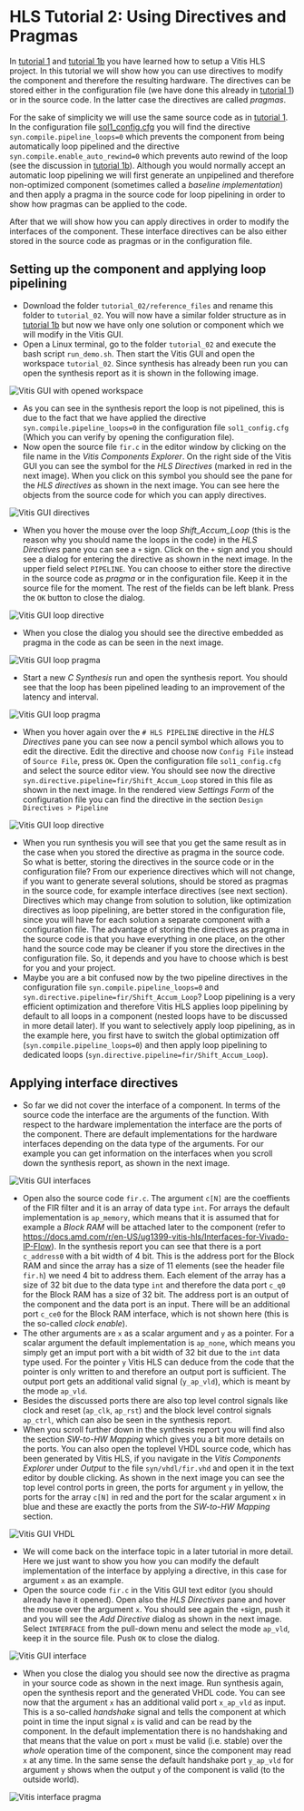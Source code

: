 # HLS Tutorial 2: Using Directives and Pragmas

In [tutorial 1](../tutorial_01/tutorial_01.md) and [tutorial 1b](../tutorial_01/tutorial_01_b.md) you have learned how to setup a Vitis HLS project. In this tutorial we will show how you can use directives to modify the component and therefore the resulting hardware. The directives can be stored either in the configuration file (we have done this already in [tutorial 1](../tutorial_01/tutorial_01.md)) or in the source code. In the latter case the directives are called _pragmas_.

For the sake of simplicity we will use the same source code as in [tutorial 1](../tutorial_01/tutorial_01.md). In the configuration file [sol1_config.cfg](../tutorial_02/reference_files/sol1/sol1_config.cfg) you will find the directive `syn.compile.pipeline_loops=0` which prevents the component from being automatically loop pipelined and the directive `syn.compile.enable_auto_rewind=0` which prevents auto rewind of the loop (see the discussion in [tutorial 1b](../tutorial_01/tutorial_01_b.md)). Although you would normally accept an automatic loop pipelining we will first generate an unpipelined and therefore non-optimized component (sometimes called a _baseline implementation_) and then apply a pragma in the source code for loop pipelining in order to show how pragmas can be applied to the code. 

After that we will show how you can apply directives in order to modify the interfaces of the component. These interface directives can be also either stored in the source code as pragmas or in the configuration file.

## Setting up the component and applying loop pipelining
* Download the folder `tutorial_02/reference_files` and rename this folder to `tutorial_02`. You will now have a similar folder structure as in [tutorial 1b](../tutorial_01/tutorial_01_b.md) but now we have only one solution or component which we will modify in the Vitis GUI. 
* Open a Linux terminal, go to the folder `tutorial_02` and execute the bash script `run_demo.sh`. Then start the Vitis GUI and open the workspace `tutorial_02`. Since synthesis has already been run you can open the synthesis report as it is shown in the following image.

![Vitis GUI with opened workspace](images/hls_50.png)

* As you can see in the synthesis report the loop is not pipelined, this is due to the fact that we have applied the directive `syn.compile.pipeline_loops=0` in the configuration file `sol1_config.cfg` (Which you can verify by opening the configuration file).
* Now open the source file `fir.c` in the editor window by clicking on the file name in the _Vitis Components Explorer_. On the right side of the Vitis GUI you can see the symbol for the _HLS Directives_ (marked in red in the next image). When you click on this symbol you should see the pane for the _HLS directives_ as shown in the next image. You can see here the objects from the source code for which you can apply directives. 

![Vitis GUI directives](images/hls_51.png)

* When you hover the mouse over the loop _Shift_Accum_Loop_ (this is the reason why you should name the loops in the code) in the _HLS Directives_ pane you can see a `+` sign. Click on the `+` sign and you should see a dialog for entering the directive as shown in the next image. In the upper field select `PIPELINE`. You can choose to either store the directive in the source code as _pragma_ or in the configuration file. Keep it in the source file for the moment. The rest of the fields can be left blank. Press the `OK` button to close the dialog.

![Vitis GUI loop directive](images/hls_52.png)

* When you close the dialog you should see the directive embedded as pragma in the code as can be seen in the next image.

![Vitis GUI loop pragma](images/hls_53.png)

* Start a new _C Synthesis_ run and open the synthesis report. You should see that the loop has been pipelined leading to an improvement of the latency and interval.

![Vitis GUI loop pragma](images/hls_54.png)

* When you hover again over the `# HLS PIPELINE` directive in the _HLS Directives_ pane you can see now a pencil symbol which allows you to edit the directive. Edit the directive and choose now `Config File` instead of `Source File`, press `OK`. Open the configuration file `sol1_config.cfg` and select the source editor view. You should see now the directive `syn.directive.pipeline=fir/Shift_Accum_Loop` stored in this file as shown in the next image. In the rendered view _Settings Form_ of the configuration file you can find the directive in the section `Design Directives > Pipeline`

![Vitis GUI loop directive](images/hls_55.png)

* When you run synthesis you will see that you get the same result as in the case when you stored the directive as pragma in the source code. So what is better, storing the directives in the source code or in the configuration file? From our experience directives which will not change, if you want to generate several solutions, should be stored as pragmas in the source code, for example interface directives (see next section). Directives which may change from solution to solution, like optimization directives as loop pipelining, are better stored in the configuration file, since you will have for each solution a separate component with a configuration file. The advantage of storing the directives as pragma in the source code is that you have everything in one place, on the other hand the source code may be cleaner if you store the directives in the configuration file. So, it depends and you have to choose which is best for you and your project.
* Maybe you are a bit confused now by the two pipeline directives in the configuration file `syn.compile.pipeline_loops=0` and `syn.directive.pipeline=fir/Shift_Accum_Loop`? Loop pipelining is a very efficient optimization and therefore Vitis HLS applies loop pipelining by default to all loops in a component (nested loops have to be discussed in more detail later). If you want to selectively apply loop pipelining, as in the example here, you first have to switch the global optimization off (`syn.compile.pipeline_loops=0`) and then apply loop pipelining to dedicated loops (`syn.directive.pipeline=fir/Shift_Accum_Loop`). 


## Applying interface directives
* So far we did not cover the interface of a component. In terms of the source code the interface are the arguments of the function. With respect to the hardware implementation the interface are the ports of the component. There are default implementations for the hardware interfaces depending on the data type of the arguments. For our example you can get information on the interfaces when you scroll down the synthesis report, as shown in the next image.

![Vitis GUI interfaces](images/hls_56.png)

* Open also the source code `fir.c`. The argument `c[N]` are the coeffients of the FIR filter and it is an array of data type `int`. For arrays the default implementation is `ap_memory`, which means that it is assumed that for example a _Block RAM_ will be attached later to the component (refer to https://docs.amd.com/r/en-US/ug1399-vitis-hls/Interfaces-for-Vivado-IP-Flow). In the synthesis report you can see that there is a port `c_address0` with a bit width of 4 bit. This is the address port for the Block RAM and since the array has a size of 11 elements (see the header file `fir.h`) we need 4 bit to address them. Each element of the array has a size of 32 bit due to the data type `int` and therefore the data port `c_q0` for the Block RAM has a size of 32 bit. The address port is an output of the component and the data port is an input. There will be an additional port `c_ce0` for the Block RAM interface, which is not shown here (this is the so-called _clock enable_). 
* The other arguments are `x` as a scalar argument and `y` as a pointer. For a scalar argument the default implementation is `ap_none`, which means you simply get an imput port with a bit width of 32 bit due to the `int` data type used. For the pointer `y` Vitis HLS can deduce from the code that the pointer is only written to and therefore an output port is sufficient. The output port gets an additional valid signal (`y_ap_vld`), which is meant by the mode `ap_vld`.
* Besides the discussed ports there are also top level control signals like clock and reset (`ap_clk`, `ap_rst`) and the block level control signals `ap_ctrl`, which can also be seen in the synthesis report. 
* When you scroll further down in the synthesis report you will find also the section _SW-to-HW Mapping_ which gives you a bit more details on the ports. You can also open the toplevel VHDL source code, which has been generated by Vitis HLS, if you navigate in the _Vitis Components Explorer_ under _Output_ to the file `syn/vhdl/fir.vhd` and open it in the text editor by double clicking. As shown in the next image you can see the top level control ports in green, the ports for argument `y` in yellow, the ports for the array `c[N]` in red and the port for the scalar argument `x` in blue and these are exactly the ports from the _SW-to-HW Mapping_ section.

![Vitis GUI VHDL](images/hls_57.png)

* We will come back on the interface topic in a later tutorial in more detail. Here we just want to show you how you can modify the default implementation of the interface by applying a directive, in this case for argument `x` as an example. 
* Open the source code `fir.c` in the Vitis GUI text editor (you should already have it opened). Open also the _HLS Directives_ pane and hover the mouse over the argument `x`. You should see again the `+`sign, push it and you will see the _Add Directive_ dialog as shown in the next image. Select `INTERFACE` from the pull-down menu and select the mode `ap_vld`, keep it in the source file. Push `OK` to close the dialog.  

![Vitis GUI interface](images/hls_58.png)

* When you close the dialog you should see now the directive as pragma in your source code as shown in the next image. Run synthesis again, open the synthesis report and the generated VHDL code. You can see now that the argument `x` has an additional valid port `x_ap_vld` as input. This is a so-called _handshake_ signal and tells the component at which point in time the input signal `x` is valid and can be read by the component. In the default implementation there is no handshaking and that means that the value on port `x` must be valid (i.e. stable) over the _whole_ operation time of the component, since the component may read `x` at any time. In the same sense the default handshake port `y_ap_vld` for argument `y` shows when the output `y` of the component is valid (to the outside world).

![Vitis interface pragma](images/hls_59.png)
